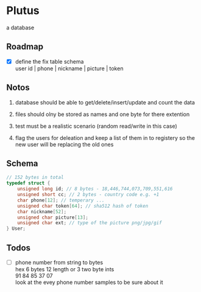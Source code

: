 # Plutus

a database

## Roadmap

* [x] define the fix table schema\
   user id | phone | nickname | picture | token

## Notos

1. database should be able to get/delete/insert/update and count the data

1. files should olny be stored as names and one byte for there extention

1. test must be a realistic scenario (random read/write in this case)

1. flag the users for deleation and keep a list of them in to registery
   so the new user will be replacing the old ones

## Schema

```c
// 152 bytes in total
typedef struct {
    unsigned long id; // 8 bytes - 18,446,744,073,709,551,616
    unsigned short cc; // 2 bytes - country code e.g. +1
    char phone[12]; // temperary ...
    unsigned char token[64]; // sha512 hash of token
    char nickname[52];
    unsigned char picture[13];
    unsigned char ext; // type of the picture png/jpg/gif
} User;
```

## Todos

* [ ] phone number from string to bytes\
      hex 6 bytes 12 length or 3 two byte ints\
      91 84 85 37 07\
      look at the evey phone number samples to be sure about it
